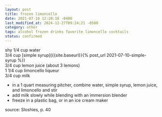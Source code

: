 ```yaml
---
layout: post
title: frozen limoncello
date: 2021-07-10 12:20:18 -0400
last_modified_at: 2024-12-27T09:24:21 -0500
category: other
tags: alcohol frozen drinks favorite limoncello cocktails
status: confirmed
---
```


shy 1/4 cup water  
3/4 cup [simple syrup]({{site.baseurl}}{% post_url 2021-07-10-simple-syrup %})  
3/4 cup lemon juice (about 3 lemons)  
1 1/4 cup limoncello liqueur  
3/4 cup milk  
* in a 1 quart measuring pitcher, combine water, simple syrup, lemon juice, and
  limoncello and stir
* add milk slowly while blending with an immersion blender
* freeze in a plastic bag, or in an ice cream maker

source: Sloshies, p. 40
